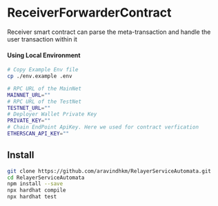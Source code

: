# ReceiverForwarderContract
Receiver smart contract can parse the meta-transaction and handle the user
transaction within it

#### Using Local Environment


```bash
# Copy Example Env file
cp ./env.example .env

# RPC URL of the MainNet
MAINNET_URL=""
# RPC URL of the TestNet
TESTNET_URL=""
# Deployer Wallet Private Key
PRIVATE_KEY=""
# Chain EndPoint ApiKey. Here we used for contract verfication
ETHERSCAN_API_KEY=""

```


## Install

```sh
git clone https://github.com/aravindhkm/RelayerServiceAutomata.git
cd RelayerServiceAutomata
npm install --save
npx hardhat compile
npx hardhat test
```
